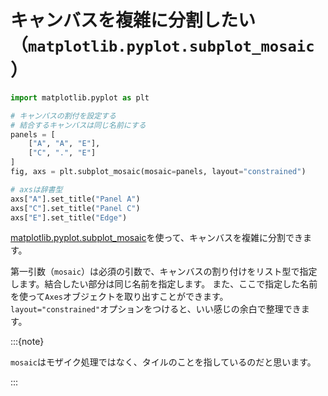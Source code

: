 # キャンバスを複雑に分割したい（``matplotlib.pyplot.subplot_mosaic``）

```python
import matplotlib.pyplot as plt

# キャンバスの割付を設定する
# 結合するキャンバスは同じ名前にする
panels = [
    ["A", "A", "E"],
    ["C", ".", "E"]
]
fig, axs = plt.subplot_mosaic(mosaic=panels, layout="constrained")

# axsは辞書型
axs["A"].set_title("Panel A")
axs["C"].set_title("Panel C")
axs["E"].set_title("Edge")
```

[matplotlib.pyplot.subplot_mosaic](https://matplotlib.org/stable/api/_as_gen/matplotlib.pyplot.subplot_mosaic.html)を使って、キャンバスを複雑に分割できます。

第一引数（``mosaic``）は必須の引数で、キャンバスの割り付けをリスト型で指定します。結合したい部分は同じ名前を指定します。
また、ここで指定した名前を使って``Axes``オブジェクトを取り出すことができます。
``layout="constrained"``オプションをつけると、いい感じの余白で整理できます。

:::{note}

``mosaic``はモザイク処理ではなく、タイルのことを指しているのだと思います。

:::
